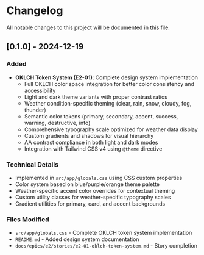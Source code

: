 # Changelog

All notable changes to this project will be documented in this file.

## [0.1.0] - 2024-12-19

### Added
- **OKLCH Token System (E2-01)**: Complete design system implementation
  - Full OKLCH color space integration for better color consistency and accessibility
  - Light and dark theme variants with proper contrast ratios
  - Weather condition-specific theming (clear, rain, snow, cloudy, fog, thunder)
  - Semantic color tokens (primary, secondary, accent, success, warning, destructive, info)
  - Comprehensive typography scale optimized for weather data display
  - Custom gradients and shadows for visual hierarchy
  - AA contrast compliance in both light and dark modes
  - Integration with Tailwind CSS v4 using `@theme` directive

### Technical Details
- Implemented in `src/app/globals.css` using CSS custom properties
- Color system based on blue/purple/orange theme palette
- Weather-specific accent color overrides for contextual theming
- Custom utility classes for weather-specific typography scales
- Gradient utilities for primary, card, and accent backgrounds

### Files Modified
- `src/app/globals.css` - Complete OKLCH token system implementation
- `README.md` - Added design system documentation
- `docs/epics/e2/stories/e2-01-oklch-token-system.md` - Story completion
